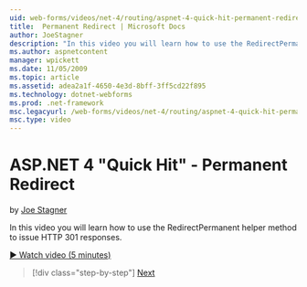 ```yaml
---
uid: web-forms/videos/net-4/routing/aspnet-4-quick-hit-permanent-redirect
title:  Permanent Redirect | Microsoft Docs
author: JoeStagner
description: "In this video you will learn how to use the RedirectPermanent helper method to issue HTTP 301 responses."
ms.author: aspnetcontent
manager: wpickett
ms.date: 11/05/2009
ms.topic: article
ms.assetid: adea2a1f-4650-4e3d-8bff-3ff5cd22f895
ms.technology: dotnet-webforms
ms.prod: .net-framework
msc.legacyurl: /web-forms/videos/net-4/routing/aspnet-4-quick-hit-permanent-redirect
msc.type: video
---
```

ASP.NET 4 "Quick Hit" - Permanent Redirect
====================
by [Joe Stagner](https://github.com/JoeStagner)

In this video you will learn how to use the RedirectPermanent helper method to issue HTTP 301 responses. 

[&#9654; Watch video (5 minutes)](https://channel9.msdn.com/Blogs/ASP-NET-Site-Videos/aspnet-4-quick-hit-permanent-redirect)

>[!div class="step-by-step"]
[Next](aspnet-4-quick-hit-imperative-webforms-routing.md)
